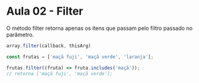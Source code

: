 # Aula 02 - Filter

O método filter retorna apenas os itens que passam pelo filtro passado no parâmetro.

```js
array.filter(callback, thisArg)
```

```js
const frutas = ['maçã fuji', 'maçã verde', 'laranja'];

frutas.filter((fruta) => fruta.includes('maçã'));
// retorna ['maçã fuji', 'maçã verde'];
```


